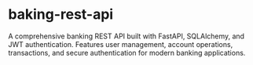 # baking-rest-api
A comprehensive banking REST API built with FastAPI, SQLAlchemy, and JWT authentication. Features user management, account operations, transactions, and secure authentication for modern banking applications.
